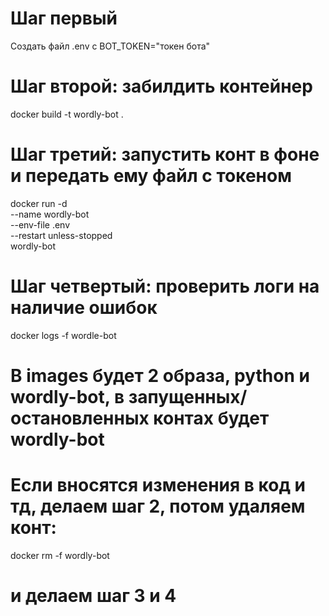 # Шаг первый
Создать файл .env с BOT_TOKEN="токен бота"

# Шаг второй: забилдить контейнер
docker build -t wordly-bot .

# Шаг третий: запустить конт в фоне и передать ему файл с токеном
docker run -d \
  --name wordly-bot \
  --env-file .env \
  --restart unless-stopped \
  wordly-bot

# Шаг четвертый: проверить логи на наличие ошибок
docker logs -f wordle-bot

# В images будет 2 образа, python и wordly-bot, в запущенных/остановленных контах будет wordly-bot
# Если вносятся изменения в код и тд, делаем шаг 2, потом удаляем конт:
docker rm -f wordly-bot
# и делаем шаг 3 и 4
